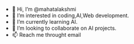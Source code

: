 - 👋 Hi, I’m @mahatalakshmi
- 👀 I’m interested in coding,AI,Web development.
- 🌱 I’m currently learning AI.
- 💞️ I’m looking to collaborate on AI projects.
- 📫 Reach me throught email

<!---
mahatalakshmi/mahatalakshmi is a ✨ special ✨ repository because its `README.md` (this file) appears on your GitHub profile.
You can click the Preview link to take a look at your changes.
--->
